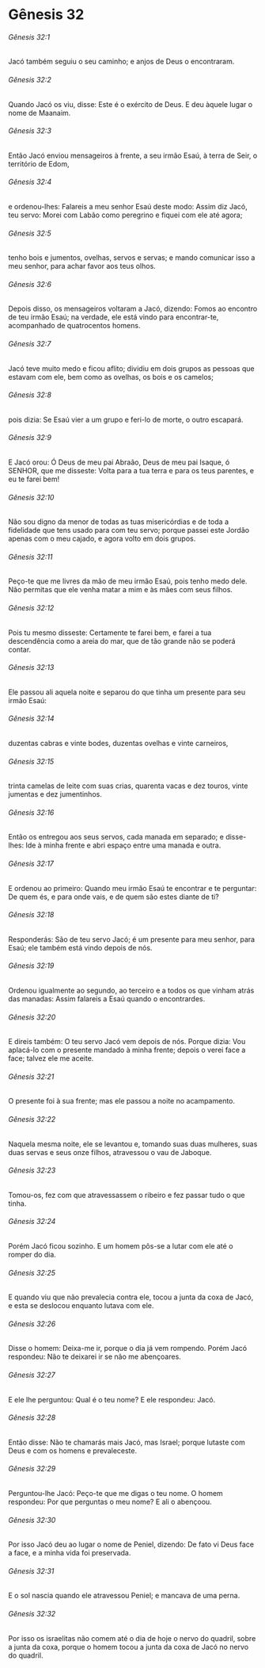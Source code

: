 # Gênesis 32

###### Gênesis 32:1

Jacó também seguiu o seu caminho; e anjos de Deus o encontraram.

###### Gênesis 32:2

Quando Jacó os viu, disse: Este é o exército de Deus. E deu àquele lugar o nome de Maanaim.

###### Gênesis 32:3

Então Jacó enviou mensageiros à frente, a seu irmão Esaú, à terra de Seir, o território de Edom,

###### Gênesis 32:4

e ordenou-lhes: Falareis a meu senhor Esaú deste modo: Assim diz Jacó, teu servo: Morei com Labão como peregrino e fiquei com ele até agora;

###### Gênesis 32:5

tenho bois e jumentos, ovelhas, servos e servas; e mando comunicar isso a meu senhor, para achar favor aos teus olhos.

###### Gênesis 32:6

Depois disso, os mensageiros voltaram a Jacó, dizendo: Fomos ao encontro de teu irmão Esaú; na verdade, ele está vindo para encontrar-te, acompanhado de quatrocentos homens.

###### Gênesis 32:7

Jacó teve muito medo e ficou aflito; dividiu em dois grupos as pessoas que estavam com ele, bem como as ovelhas, os bois e os camelos;

###### Gênesis 32:8

pois dizia: Se Esaú vier a um grupo e feri-lo de morte, o outro escapará.

###### Gênesis 32:9

E Jacó orou: Ó Deus de meu pai Abraão, Deus de meu pai Isaque, ó SENHOR, que me disseste: Volta para a tua terra e para os teus parentes, e eu te farei bem!

###### Gênesis 32:10

Não sou digno da menor de todas as tuas misericórdias e de toda a fidelidade que tens usado para com teu servo; porque passei este Jordão apenas com o meu cajado, e agora volto em dois grupos.

###### Gênesis 32:11

Peço-te que me livres da mão de meu irmão Esaú, pois tenho medo dele. Não permitas que ele venha matar a mim e às mães com seus filhos.

###### Gênesis 32:12

Pois tu mesmo disseste: Certamente te farei bem, e farei a tua descendência como a areia do mar, que de tão grande não se poderá contar.

###### Gênesis 32:13

Ele passou ali aquela noite e separou do que tinha um presente para seu irmão Esaú:

###### Gênesis 32:14

duzentas cabras e vinte bodes, duzentas ovelhas e vinte carneiros,

###### Gênesis 32:15

trinta camelas de leite com suas crias, quarenta vacas e dez touros, vinte jumentas e dez jumentinhos.

###### Gênesis 32:16

Então os entregou aos seus servos, cada manada em separado; e disse-lhes: Ide à minha frente e abri espaço entre uma manada e outra.

###### Gênesis 32:17

E ordenou ao primeiro: Quando meu irmão Esaú te encontrar e te perguntar: De quem és, e para onde vais, e de quem são estes diante de ti?

###### Gênesis 32:18

Responderás: São de teu servo Jacó; é um presente para meu senhor, para Esaú; ele também está vindo depois de nós.

###### Gênesis 32:19

Ordenou igualmente ao segundo, ao terceiro e a todos os que vinham atrás das manadas: Assim falareis a Esaú quando o encontrardes.

###### Gênesis 32:20

E direis também: O teu servo Jacó vem depois de nós. Porque dizia: Vou aplacá-lo com o presente mandado à minha frente; depois o verei face a face; talvez ele me aceite.

###### Gênesis 32:21

O presente foi à sua frente; mas ele passou a noite no acampamento.

###### Gênesis 32:22

Naquela mesma noite, ele se levantou e, tomando suas duas mulheres, suas duas servas e seus onze filhos, atravessou o vau de Jaboque.

###### Gênesis 32:23

Tomou-os, fez com que atravessassem o ribeiro e fez passar tudo o que tinha.

###### Gênesis 32:24

Porém Jacó ficou sozinho. E um homem pôs-se a lutar com ele até o romper do dia.

###### Gênesis 32:25

E quando viu que não prevalecia contra ele, tocou a junta da coxa de Jacó, e esta se deslocou enquanto lutava com ele.

###### Gênesis 32:26

Disse o homem: Deixa-me ir, porque o dia já vem rompendo. Porém Jacó respondeu: Não te deixarei ir se não me abençoares.

###### Gênesis 32:27

E ele lhe perguntou: Qual é o teu nome? E ele respondeu: Jacó.

###### Gênesis 32:28

Então disse: Não te chamarás mais Jacó, mas Israel; porque lutaste com Deus e com os homens e prevaleceste.

###### Gênesis 32:29

Perguntou-lhe Jacó: Peço-te que me digas o teu nome. O homem respondeu: Por que perguntas o meu nome? E ali o abençoou.

###### Gênesis 32:30

Por isso Jacó deu ao lugar o nome de Peniel, dizendo: De fato vi Deus face a face, e a minha vida foi preservada.

###### Gênesis 32:31

E o sol nascia quando ele atravessou Peniel; e mancava de uma perna.

###### Gênesis 32:32

Por isso os israelitas não comem até o dia de hoje o nervo do quadril, sobre a junta da coxa, porque o homem tocou a junta da coxa de Jacó no nervo do quadril.


